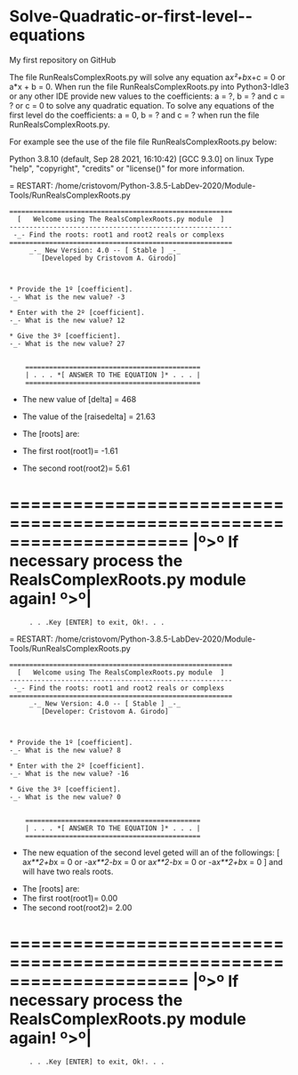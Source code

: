 # Solve-Quadratic-or-first-level--equations
My first repository on GitHub

The file RunRealsComplexRoots.py will solve any equation a*x²+b*x+c = 0 or a*x + b = 0. When run the file RunRealsComplexRoots.py into Python3-Idle3 or any other IDE  provide new values to the coefficients: a = ?, b = ? and c = ? or c = 0 to solve any quadratic equation. To solve any equations of the first level do the coefficients: a = 0, b = ? and c = ? when run the file RunRealsComplexRoots.py.

For example see the use of the file file RunRealsComplexRoots.py below:

Python 3.8.10 (default, Sep 28 2021, 16:10:42) 
[GCC 9.3.0] on linux
Type "help", "copyright", "credits" or "license()" for more information.
>>> 
= RESTART: /home/cristovom/Python-3.8.5-LabDev-2020/Module-Tools/RunRealsComplexRoots.py


	========================================================
	  [   Welcome using The RealsComplexRoots.py module  ]
	--------------------------------------------------------
	 -_- Find the roots: root1 and root2 reals or complexs 
	========================================================
		 _-_ New Version: 4.0 -- [ Stable ] _-_
		    [Developed by Cristovom A. Girodo]



	* Provide the 1º [coefficient].
	-_- What is the new value? -3

	* Enter with the 2º [coefficient].
	-_- What is the new value? 12

	* Give the 3º [coefficient].
	-_- What is the new value? 27


		============================================
		| . . . *[ ANSWER TO THE EQUATION ]* . . . |
		============================================


   + The new value of [delta] =  468
   + The value of the [raisedelta] =  21.63     

   + The [roots] are:  
   + The first  root(root1)= -1.61      
   + The second root(root2)= 5.61      


  =====================================================================
  |º>º If necessary process the RealsComplexRoots.py module again! º>º|
  =====================================================================


		 . . .Key [ENTER] to exit, Ok!. . .     

= RESTART: /home/cristovom/Python-3.8.5-LabDev-2020/Module-Tools/RunRealsComplexRoots.py



	========================================================
	  [   Welcome using The RealsComplexRoots.py module  ]
	--------------------------------------------------------
	 -_- Find the roots: root1 and root2 reals or complexs 
	========================================================
		 _-_ New Version: 4.0 -- [ Stable ] _-_
		    [Developer: Cristovom A. Girodo]



	* Provide the 1º [coefficient].
	-_- What is the new value? 8

	* Enter with the 2º [coefficient].
	-_- What is the new value? -16

	* Give the 3º [coefficient].
	-_- What is the new value? 0


		============================================
		| . . . *[ ANSWER TO THE EQUATION ]* . . . |
		============================================


  - The new equation of the second level geted will an of the followings:
    [ a*x**2+b*x = 0 or -a*x**2-b*x = 0 or a*x**2-b*x = 0 or -a*x**2+b*x = 0 ]
      and will have two reals roots.


   + The [roots] are:  
   + The first  root(root1)= 0.00       
   + The second root(root2)= 2.00      


  =====================================================================
  |º>º If necessary process the RealsComplexRoots.py module again! º>º|
  =====================================================================


		 . . .Key [ENTER] to exit, Ok!. . .
     
